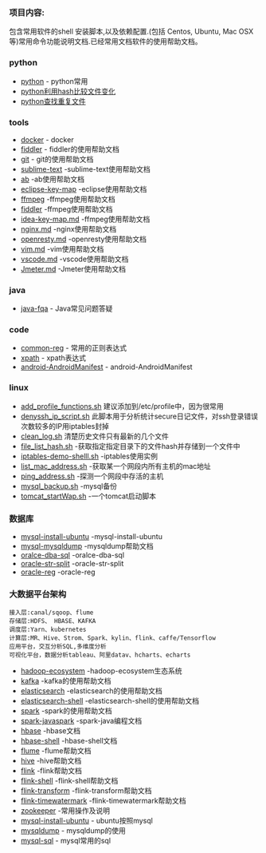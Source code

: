 
### 项目内容:
包含常用软件的shell 安装脚本,以及依赖配置.(包括 Centos, Ubuntu, Mac OSX 等)常用命令功能说明文档.已经常用文档软件的使用帮助文档。

### python
* [python](tools/docker.md) - python常用
* [python利用hash比较文件变化](tools/python-compare-filehash.md)
* [python查找重复文件](tools/Python-find-repeated-file.md)



### tools
* [docker](tools/docker.md) - docker
* [fiddler](tools/fiddler.md) - fiddler的使用帮助文档
* [git](tools/git-help.md) - git的使用帮助文档
* [sublime-text](tools/sublime-text.md) -sublime-text使用帮助文档
* [ab](tools/ab.md) -ab使用帮助文档
* [eclipse-key-map](tools/eclipse-key-map.md) -eclipse使用帮助文档
* [ffmpeg](tools/ffmpeg.md) -ffmpeg使用帮助文档
* [fiddler](tools/fiddler.md) -ffmpeg使用帮助文档
* [idea-key-map.md](tools/idea-key-map.md) -ffmpeg使用帮助文档
* [nginx.md](tools/nginx.md) -nginx使用帮助文档
* [openresty.md](tools/openresty.md) -openresty使用帮助文档
* [vim.md](tools/vim.md) -vim使用帮助文档
* [vscode.md](tools/vscode.md) -vscode使用帮助文档
* [Jmeter.md](tools/Jmeter.md) -Jmeter使用帮助文档


### java
* [java-fqa](java/java-fqa.md) - Java常见问题答疑

### code
* [common-reg](dev/command-reg.md) - 常用的正则表达式
* [xpath](dev/xpath.md) - xpath表达式
* [android-AndroidManifest](dev/android-AndroidManifest.md) - android-AndroidManifest



### linux
* [add_profile_functions.sh](linux/bash/add_profile_functions.sh) 建议添加到/etc/profile中，因为很常用
* [denyssh_ip_script.sh](linux/bash/denyssh_ip_script.sh)  此脚本用于分析统计secure日记文件，对ssh登录错误次数较多的IP用iptables封掉
* [clean_log.sh](linux/bash/clean_log.sh) 清楚历史文件只有最新的几个文件
* [file_list_hash.sh](linux/bash/file_list_hash.sh) -获取指定指定目录下的文件hash并存储到一个文件中
* [iptables-demo-shelll.sh](linux/bash/iptables-demo-shelll.sh) -iptables使用实例
* [list_mac_address.sh](linux/bash/list_mac_address.sh) -获取某一个网段内所有主机的mac地址
* [ping_address.sh](linux/bash/ping_address.sh) -探测一个网段中存活的主机
* [mysql_backup.sh](linux/bash/mysql_back.sh) -mysql备份
* [tomcat_startWap.sh](linux/bash/tomcat_startWap.sh) -一个tomcat启动脚本


### 数据库
* [mysql-install-ubuntu](db/mysql-install-ubuntu.md) -mysql-install-ubuntu
* [mysql-mysqldump](db/mysql-mysqldump.md) -mysqldump帮助文档
* [oralce-dba-sql](db/oralce-dba-sql.md) -oralce-dba-sql
* [oracle-str-split](db/oracle-str-split.md) -oracle-str-split
* [oracle-reg](db/oracle-reg.md) -oracle-reg


### 大数据平台架构
```
接入层:canal/sqoop、flume
存储层:HDFS、 HBASE、KAFKA
调度层:Yarn、kubernetes
计算层:MR、Hive、Strom、Spark、kylin、flink、caffe/Tensorflow
应用平台，交互分析SQL,多维度分析
可视化平台，数据分析tableau、阿里datav、hcharts、echarts
```

* [hadoop-ecosystem](db/hadoop-ecosystem.md) -hadoop-ecosystem生态系统
* [kafka](db/kafka.md) -kafka的使用帮助文档
* [elasticsearch](db/elasticsearch.md) -elasticsearch的使用帮助文档
* [elasticsearch-shell](db/elasticsearch-shell.md) -elasticsearch-shell的使用帮助文档
* [spark](db/spark.md) -spark的使用帮助文档
* [spark-javaspark](db/spark-javaspark.md) -spark-java编程文档
* [hbase](db/hbase.md) -hbase文档
* [hbase-shell](db/hbase-shell.md) -hbase-shell文档
* [flume](db/flume.md) -flume帮助文档
* [hive](db/hive.md) -hive帮助文档
* [flink](db/flink.md) -flink帮助文档
* [flink-shell](db/flink-shell.md) -flink-shell帮助文档
* [flink-transform](db/flink-transform.md) -flink-transform帮助文档
* [flink-timewatermark](db/flink-timewatermark.md) -flink-timewatermark帮助文档
* [zookeeper](db/zookeeper.md) -常用操作及说明
* [mysql-install-ubuntu](db/mysql-install-ubuntu.md) - ubuntu按照mysql
* [mysqldump](db/mysql-mysqldump.md) - mysqldump的使用
* [mysql-sql](db/mysql-sql.md) - mysql常用的sql
